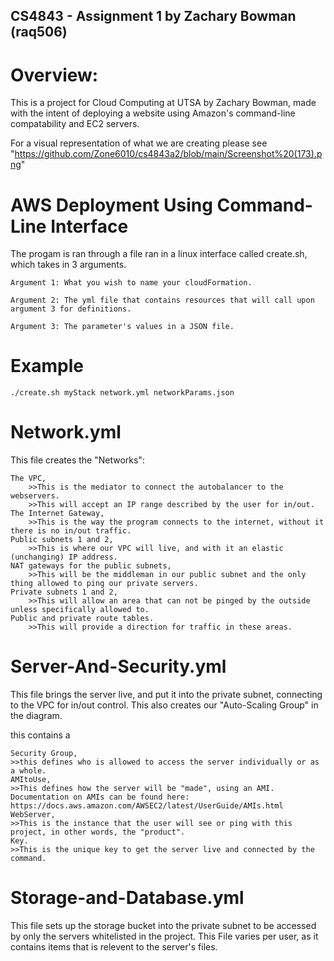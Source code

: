 ## CS4843 - Assignment 1 by Zachary Bowman (raq506)

# Overview:
This is a project for Cloud Computing at UTSA by Zachary Bowman, made with
the intent of deploying a website using Amazon's command-line compatability
and EC2 servers.

For a visual representation of what we are creating please see "https://github.com/Zone6010/cs4843a2/blob/main/Screenshot%20(173).png"


# AWS Deployment Using Command-Line Interface

The progam is ran through a file ran in a linux interface called create.sh, which takes in 3 arguments.

    Argument 1: What you wish to name your cloudFormation.

    Argument 2: The yml file that contains resources that will call upon argument 3 for definitions.

    Argument 3: The parameter's values in a JSON file.
    
# Example

    ./create.sh myStack network.yml networkParams.json

# Network.yml
This file creates the "Networks": 

    The VPC, 
        >>This is the mediator to connect the autobalancer to the webservers.
        >>This will accept an IP range described by the user for in/out.
    The Internet Gateway, 
        >>This is the way the program connects to the internet, without it there is no in/out traffic.
    Public subnets 1 and 2, 
        >>This is where our VPC will live, and with it an elastic (unchanging) IP address.
    NAT gateways for the public subnets,
        >>This will be the middleman in our public subnet and the only thing allowed to ping our private servers.
    Private subnets 1 and 2,
        >>This will allow an area that can not be pinged by the outside unless specifically allowed to.
    Public and private route tables.
        >>This will provide a direction for traffic in these areas.


# Server-And-Security.yml
This file brings the server live, and put it into the private subnet, connecting to the VPC for in/out control.
This also creates our "Auto-Scaling Group" in the diagram.

this contains a


    Security Group,
    >>this defines who is allowed to access the server individually or as a whole.
    AMItoUse,
    >>This defines how the server will be "made", using an AMI. Documentation on AMIs can be found here: https://docs.aws.amazon.com/AWSEC2/latest/UserGuide/AMIs.html
    WebServer,
    >>This is the instance that the user will see or ping with this project, in other words, the "product".
    Key.
    >>This is the unique key to get the server live and connected by the command.
        


# Storage-and-Database.yml
This file sets up the storage bucket into the private subnet to be accessed by only the servers whitelisted in the project.
This File varies per user, as it contains items that is relevent to the server's files.
